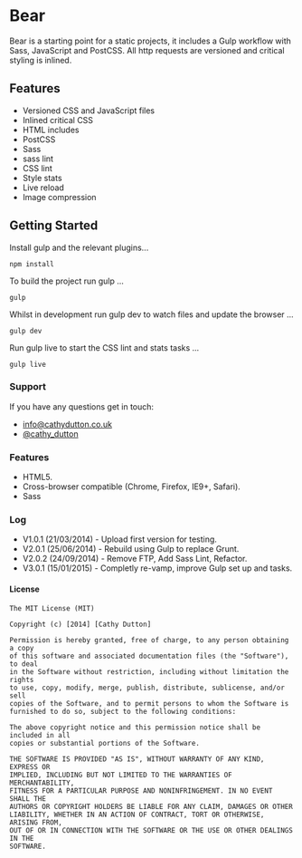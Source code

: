# Bear

Bear is a starting point for a static projects, it includes a Gulp workflow with Sass, JavaScript and PostCSS. All http requests are versioned and critical styling is inlined.

## Features

*   Versioned CSS and JavaScript files
*   Inlined critical CSS
*   HTML includes
*   PostCSS
*   Sass
*   sass lint
*   CSS lint
*   Style stats
*   Live reload
*   Image compression

## Getting Started

Install gulp and the relevant plugins...

```
npm install
```

To build the project run gulp ...

```
gulp
```

Whilst in development run gulp dev to watch files and update the browser  ...

```
gulp dev
```

Run gulp live to start the CSS lint and stats tasks  ...

```
gulp live
```


### Support
If you have any questions get in touch:

-   [info@cathydutton.co.uk](mailto:info@cathydutton.co.uk)
-   [@cathy_dutton](http://twitter.com/cathy_dutton)


### Features

* HTML5.
* Cross-browser compatible (Chrome, Firefox, IE9+, Safari).
* Sass

### Log

* V1.0.1 (21/03/2014) - Upload first version for testing.
* V2.0.1 (25/06/2014) - Rebuild using Gulp to replace Grunt.
* V2.0.2 (24/09/2014) - Remove FTP, Add Sass Lint, Refactor.
* V3.0.1 (15/01/2015) - Completly re-vamp, improve Gulp set up and tasks.



#### License
```
The MIT License (MIT)

Copyright (c) [2014] [Cathy Dutton]

Permission is hereby granted, free of charge, to any person obtaining a copy
of this software and associated documentation files (the "Software"), to deal
in the Software without restriction, including without limitation the rights
to use, copy, modify, merge, publish, distribute, sublicense, and/or sell
copies of the Software, and to permit persons to whom the Software is
furnished to do so, subject to the following conditions:

The above copyright notice and this permission notice shall be included in all
copies or substantial portions of the Software.

THE SOFTWARE IS PROVIDED "AS IS", WITHOUT WARRANTY OF ANY KIND, EXPRESS OR
IMPLIED, INCLUDING BUT NOT LIMITED TO THE WARRANTIES OF MERCHANTABILITY,
FITNESS FOR A PARTICULAR PURPOSE AND NONINFRINGEMENT. IN NO EVENT SHALL THE
AUTHORS OR COPYRIGHT HOLDERS BE LIABLE FOR ANY CLAIM, DAMAGES OR OTHER
LIABILITY, WHETHER IN AN ACTION OF CONTRACT, TORT OR OTHERWISE, ARISING FROM,
OUT OF OR IN CONNECTION WITH THE SOFTWARE OR THE USE OR OTHER DEALINGS IN THE
SOFTWARE.
